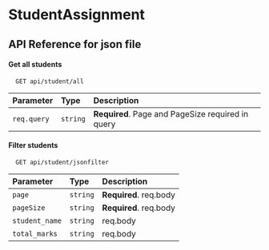 # StudentAssignment


## API Reference for json file

#### Get all students

```http
  GET api/student/all
```

| Parameter | Type     | Description                |
| :-------- | :------- | :------------------------- |
| `req.query` | `string` | **Required**. Page and PageSize required in query |

#### Filter students 

```http
  GET api/student/jsonfilter
```

| Parameter | Type     | Description                       |
| :-------- | :------- | :-------------------------------- |
| `page`      | `string` | **Required**. req.body  |
| `pageSize`      | `string` | **Required**. req.body  |
| `student_name`      | `string` | req.body  |
| `total_marks`      | `string` | req.body  |

